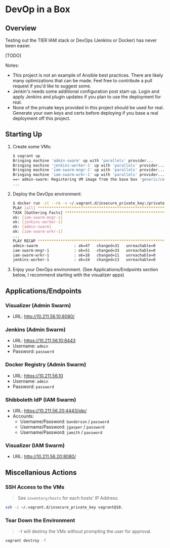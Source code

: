 # DevOp in a Box

## Overview

Testing out the TIER IAM stack or DevOps (Jenkins or Docker) has never been easier.

[TODO]

Notes:

- This project is not an example of Ansible best practices. There are likely many optimizations that can be made. Feel free to contribute a pull request if you'd like to suggest some.
- Jenkin's needs some additional configuration post start-up. Login and apply Jenkins and plugin updates if you plan to use the deployment for real.
- None of the private keys provided in this project should be used for real. Generate your own keys and certs before deploying if you base a real deployment off this project.

## Starting Up

1. Create some VMs:

    ```bash
    $ vagrant up
    Bringing machine 'admin-swarm' up with 'parallels' provider...
    Bringing machine 'jenkins-worker-1' up with 'parallels' provider...
    Bringing machine 'iam-swarm-mngr-1' up with 'parallels' provider...
    Bringing machine 'iam-swarm-wrkr-1' up with 'parallels' provider...
    ==> admin-swarm: Registering VM image from the base box 'generic/centos7'...
    ...
    ```

1. Deploy the DevOps environment:

    ```bash
    $ docker run -it --rm -v ~/.vagrant.d/insecure_private_key:/private_key -v $(pwd):/ansible -w /ansible ansible/ansible-runner ansible-playbook project/test.yml -i inventory/hosts
    PLAY [all] ***************************************************************************
    TASK [Gathering Facts] ***************************************************************
    ok: [iam-swarm-mngr-1]
    ok: [jenkins-worker-1]
    ok: [admin-swarm]
    ok: [iam-swarm-wrkr-1]
    ...
    PLAY RECAP ***************************************************************************
    admin-swarm                : ok=47   changed=31   unreachable=0    failed=0
    iam-swarm-mngr-1           : ok=51   changed=33   unreachable=0    failed=0
    iam-swarm-wrkr-1           : ok=16   changed=11   unreachable=0    failed=0
    jenkins-worker-1           : ok=24   changed=13   unreachable=0    failed=0
    ```

1. Enjoy your DevOps environment. (See Applications/Endpoints section below, I recommend starting with the visualizer apps)

## Applications/Endpoints

### Visualizer (Admin Swarm)

- URL: http://10.211.56.10:8080/

### Jenkins (Admin Swarm)

- URL: <https://10.211.56.10:8443>
- Username: `admin`
- Password: `password`

### Docker Registry (Admin Swarm)

- URL: <https://10.211.56.10>
- Username: `admin`
- Password: `password`

### Shibboleth IdP (IAM Swarm)

- URL: https://10.211.56.20:4443/idp/
- Accounts:
  - Username/Password: `banderson` / `password`
  - Username/Password: `jgasper` / `password`
  - Username/Password: `jamith` / `password`

### Visualizer (IAM Swarm)

- URL: http://10.211.56.20:8080/

## Miscellanious Actions

### SSH Access to the VMs

> See `inventory/hosts` for each hosts' IP Address.

```bash
ssh -i ~/.vagrant.d/insecure_private_key vagrant@10.
```

### Tear Down the Environment

> `-f` will destroy the VMs without prompting the user for approval.

```bash
vagrant destroy -f
```
